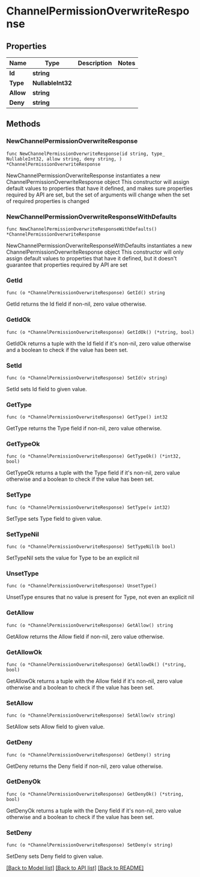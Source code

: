 # ChannelPermissionOverwriteResponse

## Properties

Name | Type | Description | Notes
------------ | ------------- | ------------- | -------------
**Id** | **string** |  | 
**Type** | **NullableInt32** |  | 
**Allow** | **string** |  | 
**Deny** | **string** |  | 

## Methods

### NewChannelPermissionOverwriteResponse

`func NewChannelPermissionOverwriteResponse(id string, type_ NullableInt32, allow string, deny string, ) *ChannelPermissionOverwriteResponse`

NewChannelPermissionOverwriteResponse instantiates a new ChannelPermissionOverwriteResponse object
This constructor will assign default values to properties that have it defined,
and makes sure properties required by API are set, but the set of arguments
will change when the set of required properties is changed

### NewChannelPermissionOverwriteResponseWithDefaults

`func NewChannelPermissionOverwriteResponseWithDefaults() *ChannelPermissionOverwriteResponse`

NewChannelPermissionOverwriteResponseWithDefaults instantiates a new ChannelPermissionOverwriteResponse object
This constructor will only assign default values to properties that have it defined,
but it doesn't guarantee that properties required by API are set

### GetId

`func (o *ChannelPermissionOverwriteResponse) GetId() string`

GetId returns the Id field if non-nil, zero value otherwise.

### GetIdOk

`func (o *ChannelPermissionOverwriteResponse) GetIdOk() (*string, bool)`

GetIdOk returns a tuple with the Id field if it's non-nil, zero value otherwise
and a boolean to check if the value has been set.

### SetId

`func (o *ChannelPermissionOverwriteResponse) SetId(v string)`

SetId sets Id field to given value.


### GetType

`func (o *ChannelPermissionOverwriteResponse) GetType() int32`

GetType returns the Type field if non-nil, zero value otherwise.

### GetTypeOk

`func (o *ChannelPermissionOverwriteResponse) GetTypeOk() (*int32, bool)`

GetTypeOk returns a tuple with the Type field if it's non-nil, zero value otherwise
and a boolean to check if the value has been set.

### SetType

`func (o *ChannelPermissionOverwriteResponse) SetType(v int32)`

SetType sets Type field to given value.


### SetTypeNil

`func (o *ChannelPermissionOverwriteResponse) SetTypeNil(b bool)`

 SetTypeNil sets the value for Type to be an explicit nil

### UnsetType
`func (o *ChannelPermissionOverwriteResponse) UnsetType()`

UnsetType ensures that no value is present for Type, not even an explicit nil
### GetAllow

`func (o *ChannelPermissionOverwriteResponse) GetAllow() string`

GetAllow returns the Allow field if non-nil, zero value otherwise.

### GetAllowOk

`func (o *ChannelPermissionOverwriteResponse) GetAllowOk() (*string, bool)`

GetAllowOk returns a tuple with the Allow field if it's non-nil, zero value otherwise
and a boolean to check if the value has been set.

### SetAllow

`func (o *ChannelPermissionOverwriteResponse) SetAllow(v string)`

SetAllow sets Allow field to given value.


### GetDeny

`func (o *ChannelPermissionOverwriteResponse) GetDeny() string`

GetDeny returns the Deny field if non-nil, zero value otherwise.

### GetDenyOk

`func (o *ChannelPermissionOverwriteResponse) GetDenyOk() (*string, bool)`

GetDenyOk returns a tuple with the Deny field if it's non-nil, zero value otherwise
and a boolean to check if the value has been set.

### SetDeny

`func (o *ChannelPermissionOverwriteResponse) SetDeny(v string)`

SetDeny sets Deny field to given value.



[[Back to Model list]](../README.md#documentation-for-models) [[Back to API list]](../README.md#documentation-for-api-endpoints) [[Back to README]](../README.md)


